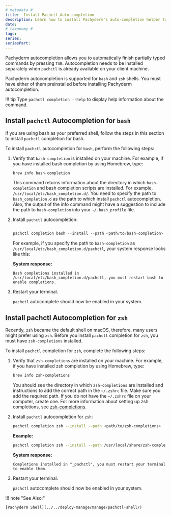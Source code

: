 ```yaml
---
# metadata # 
title:  Install Pachctl Auto-completion
description: Learn how to install Pachyderm's auto-completion helper tool (it's great for learning pachctl commands).
date: 
# taxonomy #
tags: 
series:
seriesPart:
---
```


Pachyderm autocompletion allows you to automatically finish
partially typed commands by pressing `TAB`. Autocompletion needs
to be installed separately when `pachctl` is already
available on your client machine.

Pachyderm autocompletion is supported for `bash` and `zsh` shells.
You must have either of them preinstalled
before installing Pachyderm autocompletion.

!!! tip
    Type `pachctl completion --help` to display help information about
    the command.

## Install `pachctl` Autocompletion for `bash`

If you are using bash as your preferred shell, follow the steps in this
section to install `pachctl` completion for bash.

To install `pachctl` autocompletion for `bash`, perform the following steps:

1. Verify that `bash-completion` is installed on your machine.
   For example, if you have installed bash completion by using Homebrew,
   type:

   ```s
   brew info bash-completion
   ```

   This command returns information about the directory in which
   `bash-completion` and bash completion scripts are installed.
   For example,  `/usr/local/etc/bash_completion.d/`. You need
   to specify the path to `bash_completion.d` as the path to which install
   `pachctl` autocompletion. Also, the output of the info
   command might have a suggestion to include the path to
   `bash-completion` into your `~/.bash_profile` file.

1. Install `pachctl` autocompletion:


   ```s

   pachctl completion bash --install --path <path/to/bash-completion>
   ```

   For example, if you specify the path to `bash-completion` as
   `/usr/local/etc/bash_completion.d/pachctl`, your system response
   looks like this:

   **System response:**

   ```
   Bash completions installed in /usr/local/etc/bash_completion.d/pachctl, you must restart bash to enable completions.
   ```

1. Restart your terminal.

   `pachctl` autocomplete should now be enabled in your system.

## Install pachctl Autocompletion for `zsh`

Recently, `zsh` became the default shell on macOS, therefore, many users
might prefer using `zsh`. Before you install `pachctl` completion for `zsh`,
you must have `zsh-completions` installed.

To install `pachctl` completion for `zsh`, complete the following
steps:

1. Verify that `zsh-completions` are installed on your machine.
   For example, if you have installed zsh completion by using Homebrew,
   type:

   ```zsh
   brew info zsh-completions
   ```

   You should see the directory in which `zsh-completions` are installed
   and instructions to add the correct path in the `~/.zshrc` file. Make sure
   you add the required path. If you do not have the `~/.zshrc` file on
   your computer, create one. For more information about setting up zsh
   completions, see
   [zsh-completions](https://github.com/zsh-users/zsh-completions).

1. Install `pachctl` autocompletion for `zsh`:

   ```zsh
   pachctl completion zsh --install --path <path/to/zsh-completions>
   ```

   **Example:**

   ```zsh
   pachctl completion zsh --install --path /usr/local/share/zsh-completions/_pachctl
   ```

   **System response:**

   ```
   Completions installed in "_pachctl", you must restart your terminal to enable them.
   ```

1. Restart your terminal.

   `pachctl` autocomplete should now be enabled in your system.

!!! note "See Also:"

    [Pachyderm Shell](../../deploy-manage/manage/pachctl-shell/)
